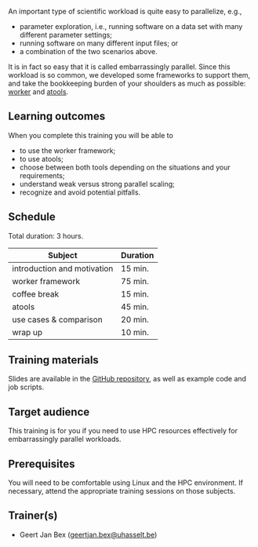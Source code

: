 An important type of scientific workload is quite easy to parallelize, e.g.,
  * parameter exploration, i.e., running software on a data set with many
    different parameter settings;
  * running software on many different input files; or
  * a combination of the two scenarios above.

It is in fact so easy that it is called embarrassingly parallel.
Since this workload is so common, we developed some frameworks to
support them, and take the bookkeeping burden of your shoulders as
much as possible: [worker](https://worker.readthedocs.io/en/latest/)
and [atools](https://atools.readthedocs.io/en/latest/).


## Learning outcomes

When you complete this training you will be able to

  * to use the worker framework;
  * to use atools;
  * choose between both tools depending on the situations and your
    requirements;
  * understand weak versus strong parallel scaling;
  * recognize and avoid potential pitfalls.


## Schedule

Total duration: 3 hours.

  | Subject                     | Duration |
  |-----------------------------|----------|
  | introduction and motivation | 15 min.  |
  | worker framework            | 75 min.  |
  | coffee break                | 15 min.  |
  | atools                      | 45 min.  |
  | use cases & comparison      | 20 min.  |
  | wrap up                     | 10 min.  |


## Training materials

Slides are available in the
 [GitHub repository](https://github.com/gjbex/worker-and-atools/),
as well as example code and job scripts.


## Target audience

This training is for you if you need to use HPC resources effectively
for embarrassingly parallel workloads.


## Prerequisites

You will need to be comfortable using Linux and the HPC environment.
If necessary, attend the appropriate training sessions on those subjects.


## Trainer(s)

  * Geert Jan Bex ([geertjan.bex@uhasselt.be](mailto:geertjan.bex@uhasselt.be))
